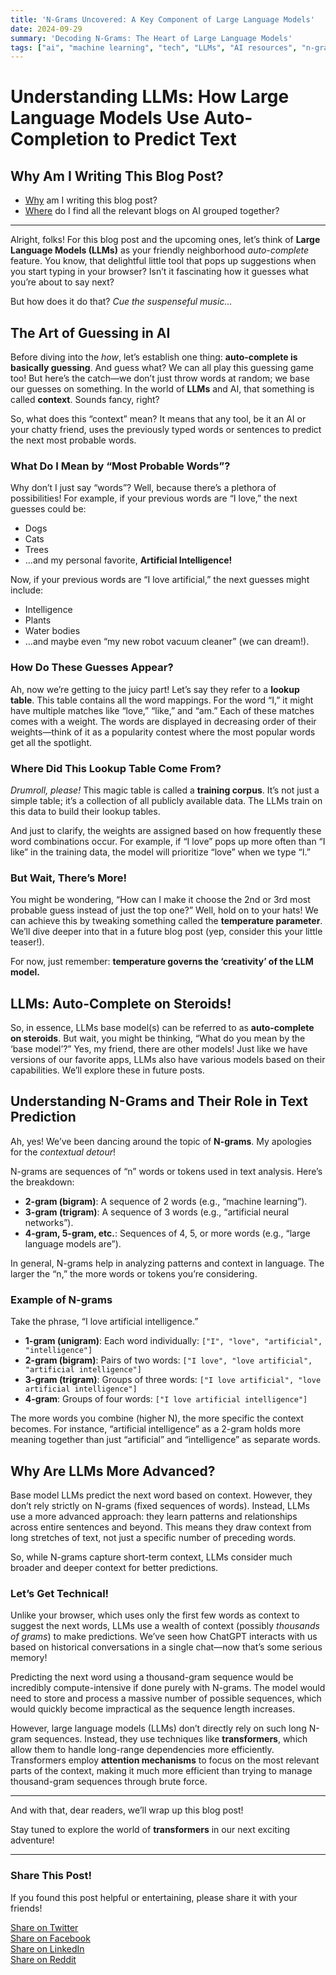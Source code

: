 ```yaml
---
title: 'N-Grams Uncovered: A Key Component of Large Language Models'
date: 2024-09-29
summary: 'Decoding N-Grams: The Heart of Large Language Models'
tags: ["ai", "machine learning", "tech", "LLMs", "AI resources", "n-grams", "transformer"]
---
```


# Understanding LLMs: How Large Language Models Use Auto-Completion to Predict Text

## Why Am I Writing This Blog Post?

- [Why](../first-ai-post/) am I writing this blog post?
- [Where](../) do I find all the relevant blogs on AI grouped together?

---

Alright, folks! For this blog post and the upcoming ones, let’s think of **Large Language Models (LLMs)** as your friendly neighborhood *auto-complete* feature. You know, that delightful little tool that pops up suggestions when you start typing in your browser? Isn’t it fascinating how it guesses what you’re about to say next? 

But how does it do that? *Cue the suspenseful music...*

## The Art of Guessing in AI

Before diving into the *how*, let’s establish one thing: **auto-complete is basically guessing**. And guess what? We can all play this guessing game too! But here’s the catch—we don’t just throw words at random; we base our guesses on something. In the world of **LLMs** and AI, that something is called **context**. Sounds fancy, right? 

So, what does this “context” mean? It means that any tool, be it an AI or your chatty friend, uses the previously typed words or sentences to predict the next most probable words. 

### What Do I Mean by “Most Probable Words”?

Why don’t I just say “words”? Well, because there’s a plethora of possibilities! For example, if your previous words are “I love,” the next guesses could be:

- Dogs
- Cats
- Trees
- …and my personal favorite, **Artificial Intelligence!**

Now, if your previous words are “I love artificial,” the next guesses might include:

- Intelligence
- Plants
- Water bodies
- …and maybe even “my new robot vacuum cleaner” (we can dream!).

### How Do These Guesses Appear?

Ah, now we’re getting to the juicy part! Let’s say they refer to a **lookup table**. This table contains all the word mappings. For the word “I,” it might have multiple matches like “love,” “like,” and “am.” Each of these matches comes with a weight. The words are displayed in decreasing order of their weights—think of it as a popularity contest where the most popular words get all the spotlight.

### Where Did This Lookup Table Come From?

*Drumroll, please!* This magic table is called a **training corpus**. It’s not just a simple table; it’s a collection of all publicly available data. The LLMs train on this data to build their lookup tables.

And just to clarify, the weights are assigned based on how frequently these word combinations occur. For example, if “I love” pops up more often than “I like” in the training data, the model will prioritize “love” when we type “I.”

### But Wait, There’s More!

You might be wondering, “How can I make it choose the 2nd or 3rd most probable guess instead of just the top one?” Well, hold on to your hats! We can achieve this by tweaking something called the **temperature parameter**. We’ll dive deeper into that in a future blog post (yep, consider this your little teaser!).

For now, just remember: **temperature governs the ‘creativity’ of the LLM model.** 

## LLMs: Auto-Complete on Steroids!

So, in essence, LLMs base model(s) can be referred to as **auto-complete on steroids**. But wait, you might be thinking, “What do you mean by the ‘base model’?” Yes, my friend, there are other models! Just like we have versions of our favorite apps, LLMs also have various models based on their capabilities. We’ll explore these in future posts. 

## Understanding N-Grams and Their Role in Text Prediction

Ah, yes! We’ve been dancing around the topic of **N-grams**. My apologies for the *contextual detour*!

N-grams are sequences of “n” words or tokens used in text analysis. Here’s the breakdown:

- **2-gram (bigram)**: A sequence of 2 words (e.g., “machine learning”).
- **3-gram (trigram)**: A sequence of 3 words (e.g., “artificial neural networks”).
- **4-gram, 5-gram, etc.**: Sequences of 4, 5, or more words (e.g., “large language models are”).

In general, N-grams help in analyzing patterns and context in language. The larger the “n,” the more words or tokens you’re considering.

### Example of N-grams

Take the phrase, “I love artificial intelligence.” 

- **1-gram (unigram)**: Each word individually: `["I", "love", "artificial", "intelligence"]`
- **2-gram (bigram)**: Pairs of two words: `["I love", "love artificial", "artificial intelligence"]`
- **3-gram (trigram)**: Groups of three words: `["I love artificial", "love artificial intelligence"]`
- **4-gram**: Groups of four words: `["I love artificial intelligence"]`

The more words you combine (higher N), the more specific the context becomes. For instance, “artificial intelligence” as a 2-gram holds more meaning together than just “artificial” and “intelligence” as separate words. 

## Why Are LLMs More Advanced?

Base model LLMs predict the next word based on context. However, they don’t rely strictly on N-grams (fixed sequences of words). Instead, LLMs use a more advanced approach: they learn patterns and relationships across entire sentences and beyond. This means they draw context from long stretches of text, not just a specific number of preceding words.

So, while N-grams capture short-term context, LLMs consider much broader and deeper context for better predictions.

### Let’s Get Technical!

Unlike your browser, which uses only the first few words as context to suggest the next words, LLMs use a wealth of context (possibly *thousands of grams*) to make predictions. We’ve seen how ChatGPT interacts with us based on historical conversations in a single chat—now that’s some serious memory!

Predicting the next word using a thousand-gram sequence would be incredibly compute-intensive if done purely with N-grams. The model would need to store and process a massive number of possible sequences, which would quickly become impractical as the sequence length increases.

However, large language models (LLMs) don’t directly rely on such long N-gram sequences. Instead, they use techniques like **transformers**, which allow them to handle long-range dependencies more efficiently. Transformers employ **attention mechanisms** to focus on the most relevant parts of the context, making it much more efficient than trying to manage thousand-gram sequences through brute force.

---

And with that, dear readers, we’ll wrap up this blog post!

Stay tuned to explore the world of **transformers** in our next exciting adventure! 

---

### Share This Post!
If you found this post helpful or entertaining, please share it with your friends!

[Share on Twitter](https://twitter.com/intent/tweet?text=I%20just%20read%20this%20great%20blog%20about%20AI%20and%20LLMs!%20Check%20it%20out:%20[https://hitesh-pattanayak.netlify.app/technical/ai/n-grams/])  
[Share on Facebook](https://www.facebook.com/sharer/sharer.php?u=[https://hitesh-pattanayak.netlify.app/technical/ai/n-grams/])  
[Share on LinkedIn](https://www.linkedin.com/shareArticle?mini=true&url=[https://hitesh-pattanayak.netlify.app/technical/ai/n-grams/]&title=Adventures%20in%20AI:%20My%20Journey%20into%20the%20World%20of%20LLMs&summary=Why%20am%20I%20writing%20these%20AI%20blogs?&source=)  
[Share on Reddit](https://reddit.com/submit?url=[https://hitesh-pattanayak.netlify.app/technical/ai/n-grams/]&title=Adventures%20in%20AI:%20My%20Journey%20into%20the%20World%20of%20LLMs)  

